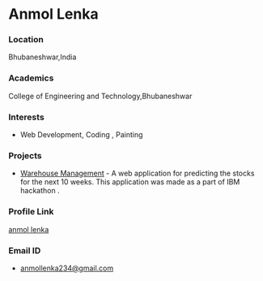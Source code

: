 # Anmol Lenka

### Location

Bhubaneshwar,India

### Academics

College of Engineering and Technology,Bhubaneshwar

### Interests

 - Web Development, Coding , Painting

### Projects

 - [Warehouse Management](https://github.com/Anmollenka/CALL-FOR-CODE) - A web application for predicting the       stocks for the next 10 weeks. This application was made as a part of IBM hackathon .

### Profile Link

[anmol lenka](https://github.com/Anmollenka)

### Email ID
 
 - anmollenka234@gmail.com